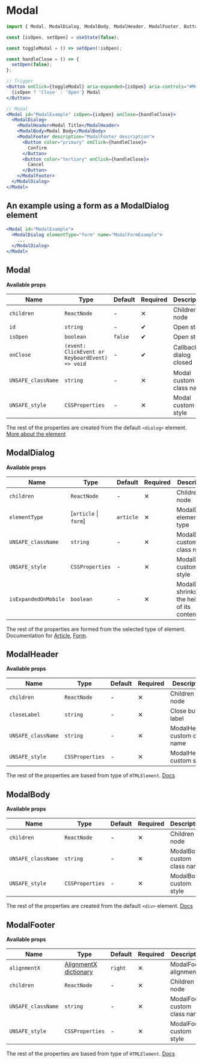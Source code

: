 # Modal

```jsx
import { Modal, ModalDialog, ModalBody, ModalHeader, ModalFooter, Button } from '@lmc-eu/spirit-web-react/components';
```

```jsx
const [isOpen, setOpen] = useState(false);

const toggleModal = () => setOpen(!isOpen);

const handleClose = () => {
  setOpen(false);
};

// Trigger
<Button onClick={toggleModal} aria-expanded={isOpen} aria-controls="#ModalExample">
  {isOpen ? 'Close' : 'Open'} Modal
</Button>

// Modal
<Modal id="ModalExample" isOpen={isOpen} onClose={handleClose}>
  <ModalDialog>
    <ModalHeader>Modal Title</ModalHeader>
    <ModalBody>Modal Body</ModalBody>
    <ModalFooter description="ModalFooter description">
      <Button color="primary" onClick={handleClose}>
        Confirm
      </Button>
      <Button color="tertiary" onClick={handleClose}>
        Cancel
      </Button>
    </ModalFooter>
  </ModalDialog>
</Modal>
```

## An example using a form as a ModalDialog element

```jsx
<Modal id="ModalExample">
  <ModalDialog elementType="form" name="ModalFormExample">
    ...
  </ModalDialog>
</Modal>
```

## Modal

**Available props**

| Name               | Type                                           | Default | Required | Description               |
| ------------------ | ---------------------------------------------- | ------- | -------- | ------------------------- |
| `children`         | `ReactNode`                                    | -       | ✕        | Children node             |
| `id`               | `string`                                       | -       | ✔        | Open state                |
| `isOpen`           | `boolean`                                      | `false` | ✔        | Open state                |
| `onClose`          | `(event: ClickEvent or KeyboardEvent) => void` | -       | ✔        | Callback on dialog closed |
| `UNSAFE_className` | `string`                                       | -       | ✕        | Modal custom class name   |
| `UNSAFE_style`     | `CSSProperties`                                | -       | ✕        | Modal custom style        |

The rest of the properties are created from the default `<dialog>` element. [More about the element][DialogElementDocs]

## ModalDialog

**Available props**

| Name                 | Type                  | Default   | Required | Description                                          |
| -------------------- | --------------------- | --------- | -------- | ---------------------------------------------------- |
| `children`           | `ReactNode`           | -         | ✕        | Children node                                        |
| `elementType`        | [`article` \| `form`] | `article` | ✕        | ModalDialog element type                             |
| `UNSAFE_className`   | `string`              | -         | ✕        | ModalDialog custom class name                        |
| `UNSAFE_style`       | `CSSProperties`       | -         | ✕        | ModalDialog custom style                             |
| `isExpandedOnMobile` | `boolean`             | -         | ✕        | ModalDialog shrinks to fit the height of its content |

The rest of the properties are formed from the selected type of element. Documentation for [Article][ArticleElementDocs], [Form][FormElementDocs].

## ModalHeader

**Available props**

| Name               | Type            | Default | Required | Description                   |
| ------------------ | --------------- | ------- | -------- | ----------------------------- |
| `children`         | `ReactNode`     | -       | ✕        | Children node                 |
| `closeLabel`       | `string`        | -       | ✕        | Close button label            |
| `UNSAFE_className` | `string`        | -       | ✕        | ModalHeader custom class name |
| `UNSAFE_style`     | `CSSProperties` | -       | ✕        | ModalHeader custom style      |

The rest of the properties are based from type of `HTMLElement`. [Docs][HTMLElementDocs]

## ModalBody

**Available props**

| Name               | Type            | Default | Required | Description                 |
| ------------------ | --------------- | ------- | -------- | --------------------------- |
| `children`         | `ReactNode`     | -       | ✕        | Children node               |
| `UNSAFE_className` | `string`        | -       | ✕        | ModalBody custom class name |
| `UNSAFE_style`     | `CSSProperties` | -       | ✕        | ModalBody custom style      |

The rest of the properties are created from the default `<div>` element. [Docs][DivElementDocs]

## ModalFooter

**Available props**

| Name               | Type                                          | Default | Required | Description                   |
| ------------------ | --------------------------------------------- | ------- | -------- | ----------------------------- |
| `alignmentX`       | [AlignmentX dictionary][dictionary-alignment] | `right` | ✕        | ModalFooter alignment         |
| `children`         | `ReactNode`                                   | -       | ✕        | Children node                 |
| `UNSAFE_className` | `string`                                      | -       | ✕        | ModalFooter custom class name |
| `UNSAFE_style`     | `CSSProperties`                               | -       | ✕        | ModalFooter custom style      |

The rest of the properties are based from type of `HTMLElement`. [Docs][HTMLElementDocs]

[DialogElementDocs]: https://developer.mozilla.org/en-US/docs/Web/HTML/Element/dialog
[ArticleElementDocs]: https://developer.mozilla.org/en-US/docs/Web/HTML/Element/article
[FormElementDocs]: https://developer.mozilla.org/en-US/docs/Web/HTML/Element/form
[DivElementDocs]: https://developer.mozilla.org/en-US/docs/Web/HTML/Element/div
[HTMLElementDocs]: https://developer.mozilla.org/en-US/docs/Web/API/HTMLElement
[dictionary-alignment]: https://github.com/lmc-eu/spirit-design-system/blob/main/docs/DICTIONARIES.md#alignment
